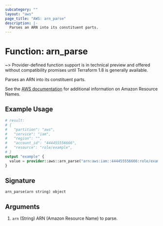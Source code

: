 ```yaml
---
subcategory: ""
layout: "aws"
page_title: "AWS: arn_parse"
description: |-
  Parses an ARN into its constituent parts.
---
```


# Function: arn_parse

~> Provider-defined function support is in technical preview and offered without compatibility promises until Terraform 1.8 is generally available.

Parses an ARN into its constituent parts.

See the [AWS documentation](https://docs.aws.amazon.com/IAM/latest/UserGuide/reference-arns.html) for additional information on Amazon Resource Names.

## Example Usage

```terraform
# result: 
# {
#   "partition": "aws",
#   "service": "iam",
#   "region": "",
#   "account_id": "444455556666",
#   "resource": "role/example",
# }
output "example" {
  value = provider::aws::arn_parse("arn:aws:iam::444455556666:role/example")
}
```

## Signature

```text
arn_parse(arn string) object
```

## Arguments

1. `arn` (String) ARN (Amazon Resource Name) to parse.
